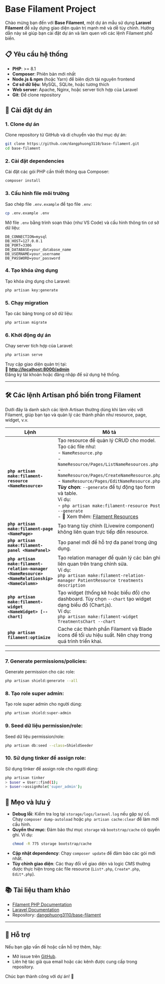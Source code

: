 # Base Filament Project

Chào mừng bạn đến với **Base Filament**, một dự án mẫu sử dụng **Laravel Filament** để xây dựng giao diện quản trị mạnh mẽ và dễ tùy chỉnh. Hướng dẫn này sẽ giúp bạn cài đặt dự án và làm quen với các lệnh Filament phổ biến.

## 📋 Yêu cầu hệ thống
- **PHP**: >= 8.1
- **Composer**: Phiên bản mới nhất
- **Node.js & npm** (hoặc Yarn) để biên dịch tài nguyên frontend
- **Cơ sở dữ liệu**: MySQL, SQLite, hoặc tương thích
- **Web server**: Apache, Nginx, hoặc server tích hợp của Laravel
- **Git**: Để clone repository

## 🚀 Cài đặt dự án

### 1. Clone dự án
Clone repository từ GitHub và di chuyển vào thư mục dự án:
```bash
git clone https://github.com/dangphuong3110/base-filament.git
cd base-filament
```

### 2. Cài đặt dependencies
Cài đặt các gói PHP cần thiết thông qua Composer:
```bash
composer install
```

### 3. Cấu hình file môi trường
Sao chép file `.env.example` để tạo file `.env`:
```bash
cp .env.example .env
```
Mở file `.env` bằng trình soạn thảo (như VS Code) và cấu hình thông tin cơ sở dữ liệu:
```env
DB_CONNECTION=mysql
DB_HOST=127.0.0.1
DB_PORT=3306
DB_DATABASE=your_database_name
DB_USERNAME=your_username
DB_PASSWORD=your_password
```

### 4. Tạo khóa ứng dụng
Tạo khóa ứng dụng cho Laravel:
```bash
php artisan key:generate
```

### 5. Chạy migration
Tạo các bảng trong cơ sở dữ liệu:
```bash
php artisan migrate
```

### 6. Khởi động dự án
Chạy server tích hợp của Laravel:
```bash
php artisan serve
```
Truy cập giao diện quản trị tại:  
🔗 **[http://localhost:8000/admin](http://localhost:8000/admin)**  
Đăng ký tài khoản hoặc đăng nhập để sử dụng hệ thống.

---

## 🛠 Các lệnh Artisan phổ biến trong Filament

Dưới đây là danh sách các lệnh Artisan thường dùng khi làm việc với Filament, giúp bạn tạo và quản lý các thành phần như resource, page, widget, v.v.

| **Lệnh** | **Mô tả** |
|----------|-----------|
| **`php artisan make:filament-resource <NameResource>`** | Tạo resource để quản lý CRUD cho model. Tạo các file như:<br>- `NameResource.php`<br>- `NameResource/Pages/ListNameResources.php`<br>- `NameResource/Pages/CreateNameResource.php`<br>- `NameResource/Pages/EditNameResource.php`<br>**Tùy chọn**: `--generate` để tự động tạo form và table.<br>Ví dụ:<br>- ```php artisan make:filament-resource Post --generate```<br>- 📖 Xem thêm: [Filament Resources](https://filamentphp.com/docs/3.x/panels/resources/getting-started) |
| **`php artisan make:filament-page <NamePage>`** | Tạo trang tùy chỉnh (Livewire component) không liên quan trực tiếp đến resource. |
| **`php artisan make:filament-panel <NamePanel>`** | Tạo panel mới để hỗ trợ đa panel trong ứng dụng. |
| **`php artisan make:filament-relation-manager <NameResource> <NameRelationship> <NameColumn>`** | Tạo relation manager để quản lý các bản ghi liên quan trên trang chỉnh sửa.<br>Ví dụ:<br>```php artisan make:filament-relation-manager PatientResource treatments description``` |
| **`php artisan make:filament-widget <NameWidget> [--chart]`** | Tạo widget (thống kê hoặc biểu đồ) cho dashboard. Tùy chọn `--chart` tạo widget dạng biểu đồ (Chart.js).<br>Ví dụ:<br>```php artisan make:filament-widget TreatmentsChart --chart``` |
| **`php artisan filament:optimize`** | Cache các thành phần Filament và Blade icons để tối ưu hiệu suất. Nên chạy trong quá trình triển khai. |

---


### 7. Generate permissions/policies:
Generate permission cho các role:
```bash
php artisan shield:generate --all
```

### 8. Tạo role super admin:
Tạo role super admin cho người dùng:
```bash
php artisan shield:super-admin
```

### 9. Seed dữ liệu permission/role:
Seed dữ liệu permission/role:
```bash
php artisan db:seed --class=ShieldSeeder
```

### 10. Sử dụng tinker để assign role:
Sử dụng tinker để assign role cho người dùng:
```bash
php artisan tinker
> $user = User::find(1);
> $user->assignRole('super_admin');
```

## 🔧 Mẹo và lưu ý
- **Debug lỗi**: Kiểm tra log tại `storage/logs/laravel.log` nếu gặp sự cố. Chạy `composer dump-autoload` hoặc `php artisan cache:clear` để làm mới cấu hình.
- **Quyền thư mục**: Đảm bảo thư mục `storage` và `bootstrap/cache` có quyền ghi. Ví dụ:
  ```bash
  chmod -R 775 storage bootstrap/cache
  ```
- **Cập nhật dependency**: Chạy `composer update` để đảm bảo các gói mới nhất.
- **Tùy chỉnh giao diện**: Các thay đổi về giao diện và logic CMS thường được thực hiện trong các file resource (`List*.php`, `Create*.php`, `Edit*.php`).

## 📚 Tài liệu tham khảo
- [Filament PHP Documentation](https://filamentphp.com/docs)
- [Laravel Documentation](https://laravel.com/docs)
- Repository: [dangphuong3110/base-filament](https://github.com/dangphuong3110/base-filament)

---

## 🙋 Hỗ trợ
Nếu bạn gặp vấn đề hoặc cần hỗ trợ thêm, hãy:
- Mở issue trên [GitHub](https://github.com/dangphuong3110/base-filament/issues).
- Liên hệ tác giả qua email hoặc các kênh được cung cấp trong repository.

Chúc bạn thành công với dự án! 🎉
